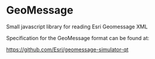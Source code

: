 # GeoMessage
Small javascript library for reading Esri Geomessage XML

Specification for the GeoMessage format can be found at:

https://github.com/Esri/geomessage-simulator-qt
